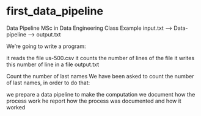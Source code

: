 # first_data_pipeline
Data Pipeline MSc in Data Engineering Class Example 
input.txt --> Data-pipeline --> output.txt

We’re going to write a program:

it reads the file us-500.csv
it counts the number of lines of the file
it writes this number of line in a file output.txt

Count the number of last names
We have been asked to count the number of last names, in order to do that:

we prepare a data pipeline to make the computation
we document how the process work
he report how the process was documented and how it worked
